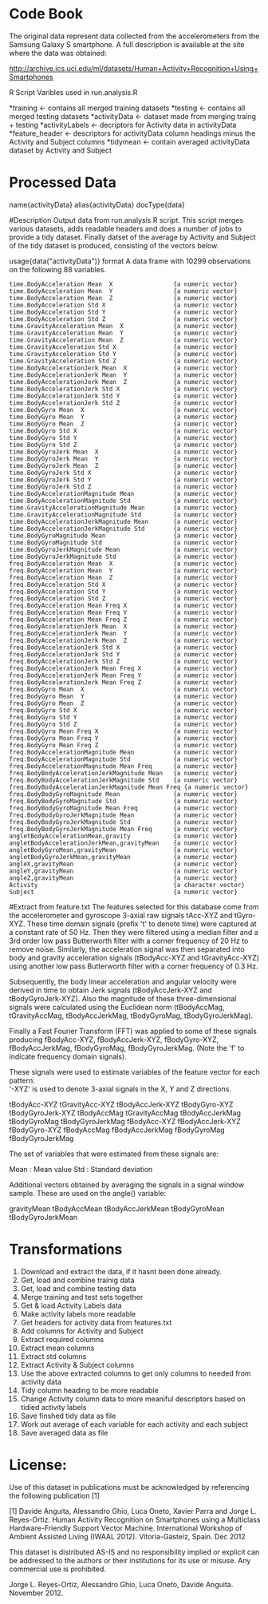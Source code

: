 Code Book
=========

The original data represent data collected from the accelerometers from the Samsung Galaxy S smartphone. 
A full description is available at the site where the data was obtained: 

http://archive.ics.uci.edu/ml/datasets/Human+Activity+Recognition+Using+Smartphones 

R Script Varibles used in run.analysis.R

*training <- contains all merged training datasets
*testing <- contains all merged testing datasets
*activityData <- dataset made from merging traing + testing 
*activityLabels <- decriptors for Activity data in activityData
*feature_header <- descriptors for activityData column headings minus the Activity and Subject columns 
*tidymean <- contain averaged activityData dataset by Activity and Subject


Processed Data
==============
name{activityData}
alias{activityData}
docType{data}

#Description
Output data from run.analysis.R script. This script merges various datasets, adds readable headers and does a number of jobs to provide a tidy dataset. Finally datset of the average by Activity and Subject of the tidy dataset is produced, consisting of the vectors below. 

usage{data("activityData")}
format
  A data frame with 10299 observations on the following 88 variables.

    time.BodyAcceleration Mean  X                 {a numeric vector}
    time.BodyAcceleration Mean  Y                 {a numeric vector}
    time.BodyAcceleration Mean  Z                 {a numeric vector}
    time.BodyAcceleration Std X                   {a numeric vector}
    time.BodyAcceleration Std Y                   {a numeric vector}
    time.BodyAcceleration Std Z                   {a numeric vector}
    time.GravityAcceleration Mean  X              {a numeric vector}
    time.GravityAcceleration Mean  Y              {a numeric vector}
    time.GravityAcceleration Mean  Z              {a numeric vector}
    time.GravityAcceleration Std X                {a numeric vector}
    time.GravityAcceleration Std Y                {a numeric vector}
    time.GravityAcceleration Std Z                {a numeric vector}
    time.BodyAccelerationJerk Mean  X             {a numeric vector}
    time.BodyAccelerationJerk Mean  Y             {a numeric vector}
    time.BodyAccelerationJerk Mean  Z             {a numeric vector}
    time.BodyAccelerationJerk Std X               {a numeric vector}
    time.BodyAccelerationJerk Std Y               {a numeric vector}
    time.BodyAccelerationJerk Std Z               {a numeric vector}
    time.BodyGyro Mean  X                         {a numeric vector}
    time.BodyGyro Mean  Y                         {a numeric vector}
    time.BodyGyro Mean  Z                         {a numeric vector}
    time.BodyGyro Std X                           {a numeric vector}
    time.BodyGyro Std Y                           {a numeric vector}
    time.BodyGyro Std Z                           {a numeric vector}
    time.BodyGyroJerk Mean  X                     {a numeric vector}
    time.BodyGyroJerk Mean  Y                     {a numeric vector}
    time.BodyGyroJerk Mean  Z                     {a numeric vector}
    time.BodyGyroJerk Std X                       {a numeric vector}
    time.BodyGyroJerk Std Y                       {a numeric vector}
    time.BodyGyroJerk Std Z                       {a numeric vector}
    time.BodyAccelerationMagnitude Mean           {a numeric vector}
    time.BodyAccelerationMagnitude Std            {a numeric vector}
    time.GravityAccelerationMagnitude Mean        {a numeric vector}
    time.GravityAccelerationMagnitude Std         {a numeric vector}
    time.BodyAccelerationJerkMagnitude Mean       {a numeric vector}
    time.BodyAccelerationJerkMagnitude Std        {a numeric vector}
    time.BodyGyroMagnitude Mean                   {a numeric vector}
    time.BodyGyroMagnitude Std                    {a numeric vector}
    time.BodyGyroJerkMagnitude Mean               {a numeric vector}
    time.BodyGyroJerkMagnitude Std                {a numeric vector}
    freq.BodyAcceleration Mean  X                 {a numeric vector}
    freq.BodyAcceleration Mean  Y                 {a numeric vector}
    freq.BodyAcceleration Mean  Z                 {a numeric vector}
    freq.BodyAcceleration Std X                   {a numeric vector}
    freq.BodyAcceleration Std Y                   {a numeric vector}
    freq.BodyAcceleration Std Z                   {a numeric vector}
    freq.BodyAcceleration Mean Freq X             {a numeric vector}
    freq.BodyAcceleration Mean Freq Y             {a numeric vector}
    freq.BodyAcceleration Mean Freq Z             {a numeric vector}
    freq.BodyAccelerationJerk Mean  X             {a numeric vector}
    freq.BodyAccelerationJerk Mean  Y             {a numeric vector}
    freq.BodyAccelerationJerk Mean  Z             {a numeric vector}
    freq.BodyAccelerationJerk Std X               {a numeric vector}
    freq.BodyAccelerationJerk Std Y               {a numeric vector}
    freq.BodyAccelerationJerk Std Z               {a numeric vector}
    freq.BodyAccelerationJerk Mean Freq X         {a numeric vector}
    freq.BodyAccelerationJerk Mean Freq Y         {a numeric vector}
    freq.BodyAccelerationJerk Mean Freq Z         {a numeric vector}
    freq.BodyGyro Mean  X                         {a numeric vector}
    freq.BodyGyro Mean  Y                         {a numeric vector}
    freq.BodyGyro Mean  Z                         {a numeric vector}
    freq.BodyGyro Std X                           {a numeric vector}
    freq.BodyGyro Std Y                           {a numeric vector}
    freq.BodyGyro Std Z                           {a numeric vector}
    freq.BodyGyro Mean Freq X                     {a numeric vector}
    freq.BodyGyro Mean Freq Y                     {a numeric vector}
    freq.BodyGyro Mean Freq Z                     {a numeric vector}
    freq.BodyAccelerationMagnitude Mean           {a numeric vector}
    freq.BodyAccelerationMagnitude Std            {a numeric vector}
    freq.BodyAccelerationMagnitude Mean Freq      {a numeric vector}
    freq.BodyBodyAccelerationJerkMagnitude Mean   {a numeric vector}
    freq.BodyBodyAccelerationJerkMagnitude Std    {a numeric vector}
    freq.BodyBodyAccelerationJerkMagnitude Mean Freq {a numeric vector}
    freq.BodyBodyGyroMagnitude Mean               {a numeric vector}
    freq.BodyBodyGyroMagnitude Std                {a numeric vector}
    freq.BodyBodyGyroMagnitude Mean Freq          {a numeric vector}
    freq.BodyBodyGyroJerkMagnitude Mean           {a numeric vector}
    freq.BodyBodyGyroJerkMagnitude Std            {a numeric vector}
    freq.BodyBodyGyroJerkMagnitude Mean Freq      {a numeric vector}
    angletBodyAccelerationMean,gravity            {a numeric vector}
    angletBodyAccelerationJerkMean,gravityMean    {a numeric vector}
    angletBodyGyroMean,gravityMean                {a numeric vector}
    angletBodyGyroJerkMean,gravityMean            {a numeric vector}
    angleX,gravityMean                            {a numeric vector}
    angleY,gravityMean                            {a numeric vector}
    angleZ,gravityMean                            {a numeric vector}
    Activity                                      {a character vector}
    Subject                                       {a numeric vector}


#Extract from feature.txt
The features selected for this database come from the accelerometer and gyroscope 3-axial raw signals tAcc-XYZ and tGyro-XYZ. These time domain signals (prefix 't' to denote time) were captured at a constant rate of 50 Hz. Then they were filtered using a median filter and a 3rd order low pass Butterworth filter with a corner frequency of 20 Hz to remove noise. Similarly, the acceleration signal was then separated into body and gravity acceleration signals (tBodyAcc-XYZ and tGravityAcc-XYZ) using another low pass Butterworth filter with a corner frequency of 0.3 Hz. 

Subsequently, the body linear acceleration and angular velocity were derived in time to obtain Jerk signals (tBodyAccJerk-XYZ and tBodyGyroJerk-XYZ). Also the magnitude of these three-dimensional signals were calculated using the Euclidean norm (tBodyAccMag, tGravityAccMag, tBodyAccJerkMag, tBodyGyroMag, tBodyGyroJerkMag). 

Finally a Fast Fourier Transform (FFT) was applied to some of these signals producing fBodyAcc-XYZ, fBodyAccJerk-XYZ, fBodyGyro-XYZ, fBodyAccJerkMag, fBodyGyroMag, fBodyGyroJerkMag. (Note the 'f' to indicate frequency domain signals). 

These signals were used to estimate variables of the feature vector for each pattern:  
'-XYZ' is used to denote 3-axial signals in the X, Y and Z directions.

tBodyAcc-XYZ
tGravityAcc-XYZ
tBodyAccJerk-XYZ
tBodyGyro-XYZ
tBodyGyroJerk-XYZ
tBodyAccMag
tGravityAccMag
tBodyAccJerkMag
tBodyGyroMag
tBodyGyroJerkMag
fBodyAcc-XYZ
fBodyAccJerk-XYZ
fBodyGyro-XYZ
fBodyAccMag
fBodyAccJerkMag
fBodyGyroMag
fBodyGyroJerkMag

The set of variables that were estimated from these signals are: 

Mean : Mean value
Std : Standard deviation

Additional vectors obtained by averaging the signals in a signal window sample. These are used on the angle() variable:

gravityMean
tBodyAccMean
tBodyAccJerkMean
tBodyGyroMean
tBodyGyroJerkMean

Transformations
==============
1. Download and extract the data, if it hasnt been done already.
2. Get, load and combine trainig data
3. Get, load and combine testing data
4. Merge training and test sets together
5. Get & load Activity Labels data
6. Make activity labels more readable
7. Get headers for activity data from features.txt
8. Add columns for Activity and Subject
9. Extract required columns
10. Extract mean columns
11. Extract std columns
12. Extract Activity & Subject columns
13. Use the above extracted columns to get only columns to needed from activity data
14. Tidy column heading to be more readable
15. Change Activity column data to more meaniful descriptors based on tidied activity labels
16. Save finshed tidy data as file
17. Work out average of each variable for each activity and each subject
18. Save averaged data as file

License:
========
Use of this dataset in publications must be acknowledged by referencing the following publication [1] 

[1] Davide Anguita, Alessandro Ghio, Luca Oneto, Xavier Parra and Jorge L. Reyes-Ortiz. Human Activity Recognition on Smartphones using a Multiclass Hardware-Friendly Support Vector Machine. International Workshop of Ambient Assisted Living (IWAAL 2012). Vitoria-Gasteiz, Spain. Dec 2012

This dataset is distributed AS-IS and no responsibility implied or explicit can be addressed to the authors or their institutions for its use or misuse. Any commercial use is prohibited.

Jorge L. Reyes-Ortiz, Alessandro Ghio, Luca Oneto, Davide Anguita. November 2012.
